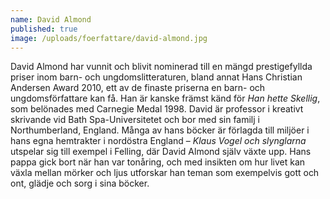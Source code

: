 ```yaml
---
name: David Almond
published: true
image: /uploads/foerfattare/david-almond.jpg
---
```

David Almond har vunnit och blivit nominerad till en mängd prestigefyllda priser inom barn- och ungdomslitteraturen, bland annat Hans Christian Andersen Award 2010, ett av de finaste priserna en barn- och ungdomsförfattare kan få. Han är kanske främst känd för _Han hette Skellig_, som belönades med Carnegie Medal 1998. David är professor i kreativt skrivande vid Bath Spa-Universitetet och bor med sin familj i Northumberland, England. Många av hans böcker är förlagda till miljöer i hans egna hemtrakter i nordöstra England – _Klaus Vogel och slynglarna_ utspelar sig till exempel i Felling, där David Almond själv växte upp. Hans pappa gick bort när han var tonåring, och med insikten om hur livet kan växla mellan mörker och ljus utforskar han teman som exempelvis gott och ont, glädje och sorg i sina böcker.

